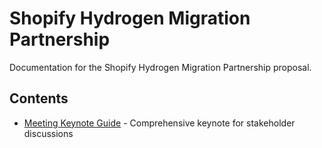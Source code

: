 # Shopify Hydrogen Migration Partnership

Documentation for the Shopify Hydrogen Migration Partnership proposal.

## Contents

- [Meeting Keynote Guide](meeting-keynote-guide.md) - Comprehensive keynote for stakeholder discussions
